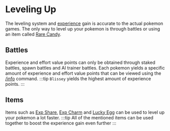 # Leveling Up

The leveling system and [experience](https://bulbapedia.bulbagarden.net/wiki/Experience) gain is accurate to the actual pokemon games. The only way to level up your pokemon is through battles or using an item called [Rare Candy](https://bulbapedia.bulbagarden.net/wiki/Rare_Candy).

## Battles

Experience and effort value points can only be obtained through staked battles, spawn battles and AI trainer battles. Each pokemon yields a specific amount of experience and effort value points that can be viewed using the [/info](/commands/info.html) command.
:::tip
`Blissey` yields the highest amount of experience points.
:::

## Items

Items such as [Exp Share](https://bulbapedia.bulbagarden.net/wiki/Exp._Share), [Exp Charm](https://bulbapedia.bulbagarden.net/wiki/Exp._Charm) and [Lucky Egg](https://bulbapedia.bulbagarden.net/wiki/Lucky_Egg) can be used to level up your pokemon a lot faster.
:::tip
All of the mentioned items can be used together to boost the experience gain even further
:::